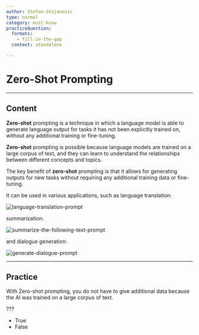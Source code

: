 ```yaml
---
author: Stefan-Stojanovic
type: normal
category: must-know
practiceQuestion:
  formats:
    - fill-in-the-gap
  context: standalone

---
```


# Zero-Shot Prompting

---

## Content

**Zero-shot** prompting is a technique in which a language model is able to generate language output for tasks it has not been explicitly trained on, without any additional training or fine-tuning. 

**Zero-shot** prompting is possible because language models are trained on a large corpus of text, and they can learn to understand the relationships between different concepts and topics.

The key benefit of **zero-shot** prompting is that it allows for generating outputs for new tasks without requiring any additional training data or fine-tuning.

It can be used in various applications, such as language translation:

![language-translation-prompt](https://img.enkipro.com/23dc4d5c1a4340910aff4cadbe1e5447.png)

summarization:

![summarize-the-following-text-prompt](https://img.enkipro.com/49d49240a1e8bce77dabb11445ab7e35.png)

and dialogue generation:

![generate-dialogue-prompt](https://img.enkipro.com/e658eb1c427d2026a46522f31f53cb34.png)


---
## Practice

With Zero-shot prompting, you do not have to give additional data because the AI was trained on a large corpus of text.

???

- True
- False

